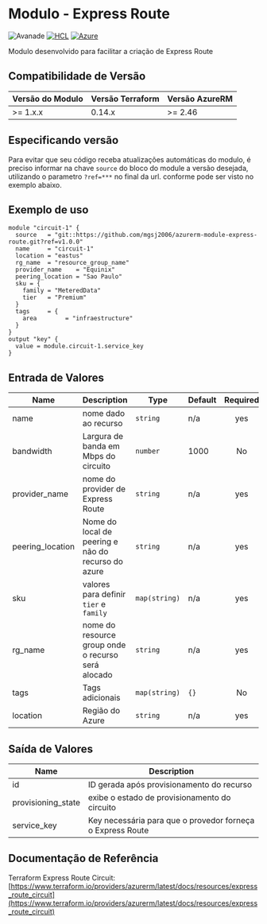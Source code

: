 
# Modulo - Express Route
![Avanade](https://img.shields.io/badge/Create%20by-Manoel-lightblue
) [![HCL](https://img.shields.io/badge/language-HCL-blueviolet)](https://www.terraform.io/)
[![Azure](https://img.shields.io/badge/provider-Azure-blue)](https://registry.terraform.io/providers/hashicorp/azurerm/latest)

Modulo desenvolvido para facilitar a criação de Express Route

## Compatibilidade de Versão

| Versão do Modulo | Versão Terraform | Versão AzureRM |
|----------------|-------------------| --------------- |
| >= 1.x.x       | 0.14.x            | >= 2.46         |

## Especificando versão

Para evitar que seu código receba atualizações automáticas do modulo, é preciso informar na chave `source` do bloco do module a versão desejada, utilizando o parametro `?ref=***` no final da url. conforme pode ser visto no exemplo abaixo.

## Exemplo de uso


```hcl
module "circuit-1" {
  source   = "git::https://github.com/mgsj2006/azurerm-module-express-route.git?ref=v1.0.0"
  name     = "circuit-1"
  location = "eastus"
  rg_name  = "resource_group_name"
  provider_name    = "Equinix"
  peering_location = "Sao Paulo"
  sku = {
    family = "MeteredData"
    tier   = "Premium"
  }
  tags     = {
    area        = "infraestructure"
  }
}
output "key" {
  value = module.circuit-1.service_key
}
```

## Entrada de Valores

| Name | Description | Type | Default | Required |
|------|-------------|------|---------|:--------:|
| name | nome dado ao recurso | `string` | n/a | yes |
| bandwidth | Largura de banda em Mbps do circuito | `number` | 1000 | No |
| provider_name | nome do provider de Express Route | `string` | n/a | yes |
| peering_location | Nome do local de peering e não do recurso do azure | `string` | n/a | yes |
| sku | valores para definir `tier` e `family` | `map(string)` | n/a | yes |
| rg_name | nome do resource group onde o recurso será alocado | `string` | n/a | yes |
| tags | Tags adicionais | `map(string)` | `{}` | No |
| location | Região do Azure | `string` | n/a | yes |


## Saída de Valores

| Name | Description |
|------|-------------|
| id | ID gerada após provisionamento do recurso |
| provisioning_state | exibe o estado de provisionamento do circuito |
| service_key | Key necessária para que o provedor forneça o Express Route |

## Documentação de Referência

Terraform Express Route Circuit: [https://www.terraform.io/providers/azurerm/latest/docs/resources/express_route_circuit](https://www.terraform.io/providers/azurerm/latest/docs/resources/express_route_circuit)
